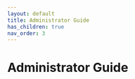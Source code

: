 ```yaml
---
layout: default
title: Administrator Guide
has_children: true
nav_order: 3
---
```


# Administrator Guide
